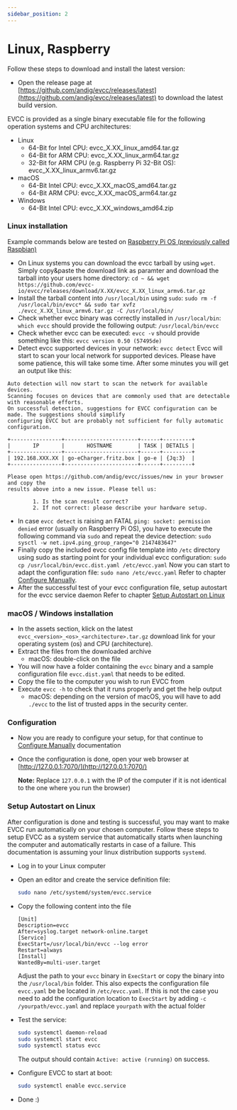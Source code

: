 ```yaml
---
sidebar_position: 2
---
```


# Linux, Raspberry

Follow these steps to download and install the latest version:

- Open the release page at [https://github.com/andig/evcc/releases/latest](https://github.com/andig/evcc/releases/latest) to download the latest build version.

EVCC is provided as a single binary executable file for the following operation systems and CPU architectures:

- Linux
  - 64-Bit for Intel CPU: evcc_X.XX_linux_amd64.tar.gz
  - 64-Bit for ARM CPU: evcc_X.XX_linux_arm64.tar.gz
  - 32-Bit for ARM CPU (e.g. Raspberry Pi 32-Bit OS): evcc_X.XX_linux_armv6.tar.gz
- macOS
  - 64-Bit Intel CPU: evcc_X.XX_macOS_amd64.tar.gz
  - 64-Bit ARM CPU: evcc_X.XX_macOS_arm64.tar.gz
- Windows
  - 64-Bit Intel CPU: evcc_X.XX_windows_amd64.zip

### Linux installation

Example commands below are tested on [Raspberry Pi OS (previously called Raspbian)](https://www.raspberrypi.org/software/)

- On Linux systems you can download the evcc tarball by using `wget`.
  Simply copy&paste the download link as paramter and download the tarball into your users home directory:
  `cd ~ && wget https://github.com/evcc-io/evcc/releases/download/X.XX/evcc_X.XX_linux_armv6.tar.gz`
- Install the tarball content into `/usr/local/bin` using `sudo`:
  `sudo rm -f /usr/local/bin/evcc* && sudo tar xvfz ./evcc_X.XX_linux_armv6.tar.gz -C /usr/local/bin/`
- Check whether evcc binary was correctly installed in `/usr/local/bin`:
  `which evcc`
  should provide the following output: `/usr/local/bin/evcc`
- Check whether evcc can be executed:
  `evcc -v`
  should provide something like this: `evcc version 0.50 (57495de)`
- Detect evcc supported devices in your network:
  `evcc detect`
  Evcc will start to scan your local network for supported devices. Please have some patience, this will take some time.
  After some minutes you will get an output like this:

```
Auto detection will now start to scan the network for available devices.
Scanning focuses on devices that are commonly used that are detectable with reasonable efforts.
On successful detection, suggestions for EVCC configuration can be made. The suggestions should simplify
configuring EVCC but are probably not sufficient for fully automatic configuration.

+----------------+-----------------------+------+---------+
|       IP       |       HOSTNAME        | TASK | DETAILS |
+----------------+-----------------------+------+---------+
| 192.168.XXX.XX | go-eCharger.fritz.box | go-e | {Jq:3}  |
+----------------+-----------------------+------+---------+

Please open https://github.com/andig/evcc/issues/new in your browser and copy the
results above into a new issue. Please tell us:

        1. Is the scan result correct?
        2. If not correct: please describe your hardware setup.
```

- In case `evcc detect` is raising an FATAL `ping: socket: permission denied` error (usually on Raspberry Pi OS), you have to execute the following command via `sudo` and repeat the device detection:
  `sudo sysctl -w net.ipv4.ping_group_range="0 2147483647"`
- Finally copy the included evcc config file template into `/etc` directory using sudo as starting point for your individual evcc configuration:
  `sudo cp /usr/local/bin/evcc.dist.yaml /etc/evcc.yaml`
  Now you can start to adapt the configuration file:
  `sudo nano /etc/evcc.yaml`
  Refer to chapter [Configure Manually](1.3.-Manual-configuration).
- After the successful test of your evcc configuration file, setup autostart for the evcc service daemon
  Refer to chapter [Setup Autostart on Linux](https://github.com/andig/evcc/wiki/1.1.-Manual-installation#setup-autostart-on-linux)

### macOS / Windows installation

- In the assets section, klick on the latest `evcc_<version>_<os>_<architecture>.tar.gz` download link for your operating system (os) and CPU (architecture).
- Extract the files from the downloaded archive
  - macOS: double-click on the file
- You will now have a folder containing the `evcc` binary and a sample configuration file `evcc.dist.yaml` that needs to be edited.
- Copy the file to the computer you wish to run EVCC from
- Execute `evcc -h` to check that it runs properly and get the help output
  - macOS: depending on the version of macOS, you will have to add `./evcc` to the list of trusted apps in the security center.

### Configuration

- Now you are ready to configure your setup, for that continue to [Configure Manually](1.3.-Manual-configuration) documentation
- Once the configuration is done, open your web browser at [http://127.0.0.1:7070/](http://127.0.0.1:7070/)

  **Note:** Replace `127.0.0.1` with the IP of the computer if it is not identical to the one where you run the browser)

### Setup Autostart on Linux

After configuration is done and testing is successful, you may want to make EVCC run automatically on your chosen computer. Follow these steps to setup EVCC as a system service that automatically starts when launching the computer and automatically restarts in case of a failure. This documentation is assuming your linux distribution supports `systemd`.

- Log in to your Linux computer
- Open an editor and create the service definition file:

  ```sh
  sudo nano /etc/systemd/system/evcc.service
  ```

- Copy the following content into the file

  ```
  [Unit]
  Description=evcc
  After=syslog.target network-online.target
  [Service]
  ExecStart=/usr/local/bin/evcc --log error
  Restart=always
  [Install]
  WantedBy=multi-user.target
  ```

  Adjust the path to your `evcc` binary in `ExecStart` or copy the binary into the `/usr/local/bin` folder.
  This also expects the configuration file `evcc.yaml` be be located in `/etc/evcc.yaml`. If this is not the case you need to add the configuration location to `ExecStart` by adding `-c /yourpath/evcc.yaml` and replace `yourpath` with the actual folder

- Test the service:

  ```sh
  sudo systemctl daemon-reload
  sudo systemctl start evcc
  sudo systemctl status evcc
  ```

  The output should contain `Active: active (running)` on success.

- Configure EVCC to start at boot:

  ```sh
  sudo systemctl enable evcc.service
  ```

- Done :)
